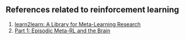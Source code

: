 ## References related to reinforcement learning
1. [learn2learn: A Library for Meta-Learning Research](https://arxiv.org/pdf/2008.12284.pdf)
2. [Part 1: Episodic Meta-RL and the Brain](https://bkhmsi.github.io/blog/episodic-meta-rl-and-the-brain/)
